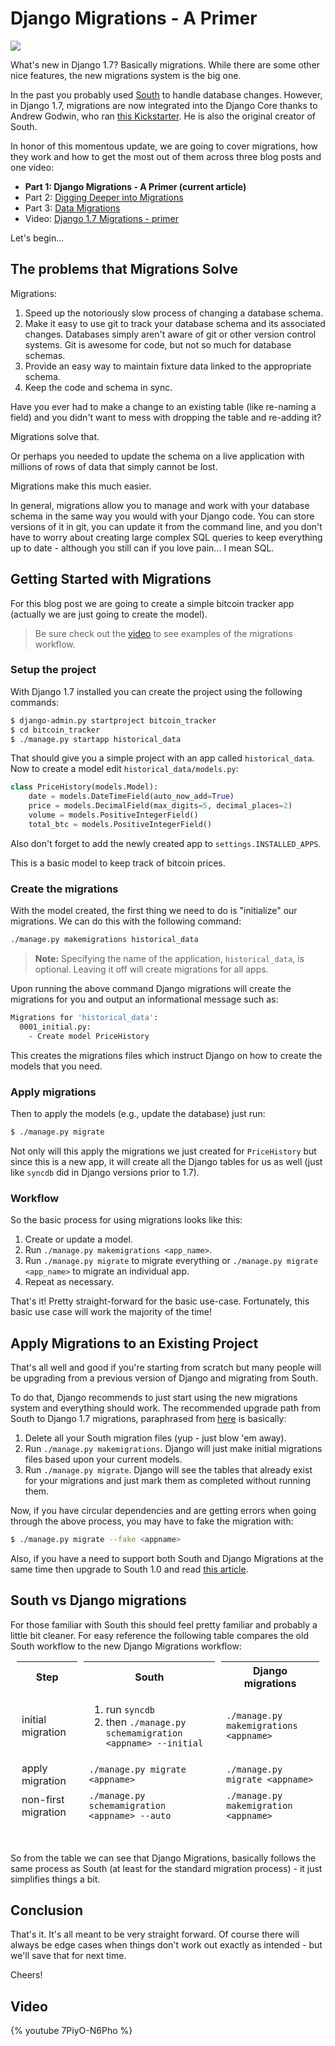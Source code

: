 # Django Migrations - A Primer

<div class="center-text">
  <img class="no-border" src="/images/blog_images/django-migrations.png" style="max-width: 100%;">
</div>

What's new in Django 1.7? Basically migrations. While there are some other nice features, the new migrations system is the big one.

In the past you probably used [South](http://south.aeracode.org/) to handle database changes. However, in Django 1.7, migrations are now integrated into the Django Core thanks to Andrew Godwin, who ran [this Kickstarter](https://www.kickstarter.com/projects/andrewgodwin/schema-migrations-for-django). He is also the original creator of South.

In honor of this momentous update, we are going to cover migrations, how they work and how to get the most out of them across three blog posts and one video:

- **Part 1: Django Migrations - A Primer (current article)**
- Part 2: [Digging Deeper into Migrations](https://realpython.com/blog/python/digging-deeper-into-migrations/)
- Part 3: [Data Migrations](https://realpython.com/blog/python/data-migrations)
- Video: [Django 1.7 Migrations - primer](https://realpython.com/blog/python/django-migrations-a-primer/#video)

Let's begin...

## The problems that Migrations Solve

Migrations:

1. Speed up the notoriously slow process of changing a database schema.
1. Make it easy to use git to track your database schema and its associated changes. Databases simply aren't aware of git or other version control systems. Git is awesome for code, but not so much for database schemas.
1. Provide an easy way to maintain fixture data linked to the appropriate schema.
1. Keep the code and schema in sync.

Have you ever had to make a change to an existing table (like re-naming a field) and you didn't want to mess with dropping the table and re-adding it?

Migrations solve that.

Or perhaps you needed to update the schema on a live application with millions of rows of data that simply cannot be lost.

Migrations make this much easier.

In general, migrations allow you to manage and work with your database schema in the same way you would with your Django code. You can store versions of it in git, you can update it from the command line, and you don't have to worry about creating large complex SQL queries to keep everything up to date - although you still can if you love pain... I mean SQL.

## Getting Started with Migrations

For this blog post we are going to create a simple bitcoin tracker app (actually we are just going to create the model).

> Be sure check out the [video](https://realpython.com/blog/python/django-migrations-a-primer/#video) to see examples of the migrations workflow.

### Setup the project

With Django 1.7 installed you can create the project using the following commands:

```sh
$ django-admin.py startproject bitcoin_tracker
$ cd bitcoin_tracker
$ ./manage.py startapp historical_data
```

That should give you a simple project with an app called `historical_data`. Now to create a model edit `historical_data/models.py`:

```python
class PriceHistory(models.Model):
    date = models.DateTimeField(auto_now_add=True)
    price = models.DecimalField(max_digits=5, decimal_places=2)
    volume = models.PositiveIntegerField()
    total_btc = models.PositiveIntegerField()
```

Also don't forget to add the newly created app to `settings.INSTALLED_APPS`.

This is a basic model to keep track of bitcoin prices.

### Create the migrations

With the model created, the first thing we need to do is "initialize" our migrations. We can do this with the following command:

```sh
./manage.py makemigrations historical_data
```

> **Note:** Specifying the name of the application, `historical_data`, is optional. Leaving it off will create migrations for all apps.

Upon running the above command Django migrations will create the migrations for you and output an informational message such as:

```sh
Migrations for 'historical_data':
  0001_initial.py:
    - Create model PriceHistory
```

This creates the migrations files which instruct Django on how to create the models that you need.

### Apply migrations

Then to apply the models (e.g., update the database) just run:

```sh
$ ./manage.py migrate
```

Not only will this apply the migrations we just created for `PriceHistory` but since this is a new app, it will create all the Django tables for us as well (just like `syncdb` did in Django versions prior to 1.7).

### Workflow

So the basic process for using migrations looks like this:

1. Create or update a model.
2. Run `./manage.py makemigrations <app_name>`.
3. Run `./manage.py migrate` to migrate everything or `./manage.py migrate <app_name>` to migrate an individual app.
4. Repeat as necessary.

That's it! Pretty straight-forward for the basic use-case. Fortunately, this basic use case will work the majority of the time!

## Apply Migrations to an Existing Project

That's all well and good if you're starting from scratch but many people will be upgrading from a previous version of Django and migrating from South.

To do that, Django recommends to just start using the new migrations system and everything should work. The recommended upgrade path from South to Django 1.7 migrations, paraphrased from [here](https://docs.djangoproject.com/en/dev/topics/migrations/#upgrading-from-south) is basically:

1. Delete all your South migration files (yup - just blow 'em away).
2. Run `./manage.py makemigrations`. Django will just make initial migrations files based upon your current models.
3. Run `./manage.py migrate`. Django will see the tables that already exist for your migrations and just mark them as completed without running them.

Now, if you have circular dependencies and are getting errors when going through the above process, you may have to fake the migration with:

```sh
$ ./manage.py migrate --fake <appname>
```

Also, if you have a need to support both South and Django Migrations at the same time then upgrade to South 1.0 and read [this article](http://treyhunner.com/2014/03/migrating-to-django-1-dot-7/).

## South vs Django migrations

For those familiar with South this should feel pretty familiar and probably a little bit cleaner.  For easy reference the following table compares the old South workflow to the new Django Migrations workflow:

<table style="
    font-size: 16px;border-spacing: 10px 0px;border-collapse: separate;
">
<thead>
<tr>
<th style="
">Step    </th>
<th>  South                         </th>
<th> Django migrations</th>
</tr>
</thead>
<tbody>
<tr>
<td>initial migration </td>
<td> <ol><li>run <code>syncdb</code></li><li>then <code>./manage.py schemamigration &lt;appname&gt; --initial</code></li></ol> </td>
<td> <code>./manage.py makemigrations &lt;appname&gt;</code></td>
</tr>
<tr>
<td>apply migration </td>
<td> <code>./manage.py migrate &lt;appname&gt;</code>  </td>
<td> <code>./manage.py migrate &lt;appname&gt;</code></td>
</tr>
<tr>
<td>non-first migration </td>
<td> <code>./manage.py schemamigration &lt;appname&gt; --auto</code> </td>
<td> <code>./manage.py makemigration &lt;appname&gt;</code></td>
</tr>
</tbody>
</table>

<br>

So from the table we can see that Django Migrations, basically follows the same process as South (at least for the standard migration process) - it just simplifies things a bit.

## Conclusion

That's it. It's all meant to be very straight forward. Of course there will always be edge cases when things don't work out exactly as intended - but we'll save that for next time.

Cheers!

## Video

{% youtube 7PiyO-N6Pho %}

